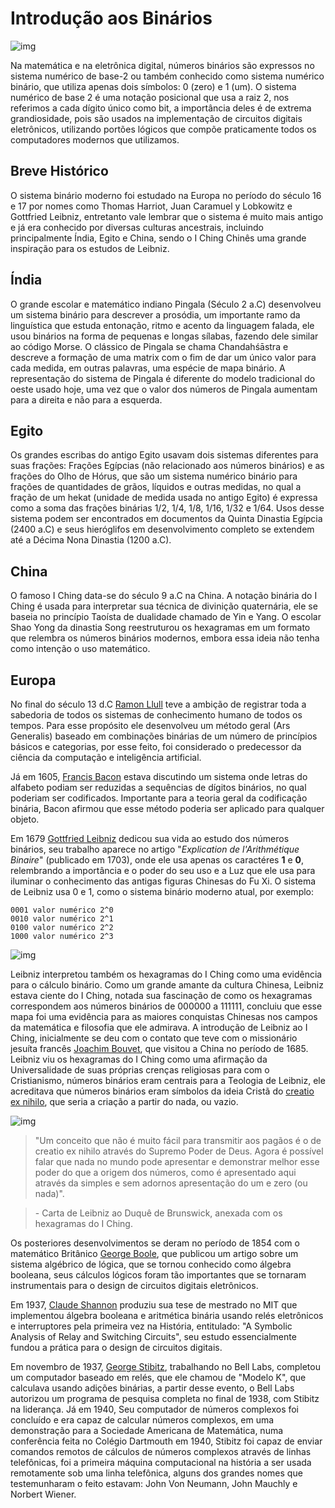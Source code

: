 # Introdução aos Binários

![img](https://raw.githubusercontent.com/the-akira/PyNumeros/master/Imagens/Bin%C3%A1rios.png)

Na matemática e na eletrônica digital, números binários são expressos no sistema numérico de base-2 ou também conhecido como sistema numérico binário, que utiliza apenas dois símbolos: 0 (zero) e 1 (um). O sistema numérico de base 2 é uma notação posicional que usa a raiz 2, nos referimos a cada dígito único como bit, a importância deles é de extrema grandiosidade, pois são usados na implementação de circuitos digitais eletrônicos, utilizando portões lógicos que compõe praticamente todos os computadores modernos que utilizamos.

## Breve Histórico

O sistema binário moderno foi estudado na Europa no período do século 16 e 17 por nomes como Thomas Harriot, Juan Caramuel y Lobkowitz e Gottfried Leibniz, entretanto vale lembrar que o sistema é muito mais antigo e já era conhecido por diversas culturas ancestrais, incluindo principalmente Índia, Egito e China, sendo o I Ching Chinês uma grande inspiração para os estudos de Leibniz.

## Índia

O grande escolar e matemático indiano Pingala (Século 2 a.C) desenvolveu um sistema binário para descrever a prosódia, um importante ramo da linguística que estuda entonação, ritmo e acento da linguagem falada, ele usou binários na forma de pequenas e longas sílabas, fazendo dele similar ao código Morse. O clássico de Pingala se chama Chandahśāstra e descreve a formação de uma matrix com o fim de dar um único valor para cada medida, em outras palavras, uma espécie de mapa binário. A representação do sistema de Pingala é diferente do modelo tradicional do oeste usado hoje, uma vez que o valor dos números de Pingala aumentam para a direita e não para a esquerda.

## Egito

Os grandes escribas do antigo Egito usavam dois sistemas diferentes para suas frações: Frações Egípcias (não relacionado aos números binários) e as frações do Olho de Hórus, que são um sistema numérico binário para frações de quantidades de grãos, líquidos e outras medidas, no qual a fração de um hekat (unidade de medida usada no antigo Egito) é expressa como a soma das frações binárias 1/2, 1/4, 1/8, 1/16, 1/32 e 1/64. Usos desse sistema podem ser encontrados em documentos da Quinta Dinastia Egípcia (2400 a.C) e seus hieróglifos em desenvolvimento completo se extendem até a Décima Nona Dinastia (1200 a.C).

## China

O famoso I Ching data-se do século 9 a.C na China. A notação binária do I Ching é usada para interpretar sua técnica de divinição quaternária, ele se baseia no princípio Taoísta de dualidade chamado de Yin e Yang. O escolar Shao Yong da dinastia Song reestruturou os hexagramas em um formato que relembra os números binários modernos, embora essa ideia não tenha como intenção o uso matemático.

## Europa

No final do século 13 d.C [Ramon Llull](https://en.wikipedia.org/wiki/Ramon_Llull) teve a ambição de registrar toda a sabedoria de todos os sistemas de conhecimento humano de todos os tempos. Para esse propósito ele desenvolveu um método geral (Ars Generalis) baseado em combinações binárias de um número de princípios básicos e categorias, por esse feito, foi considerado o predecessor da ciência da computação e inteligência artificial.

Já em 1605, [Francis Bacon](https://en.wikipedia.org/wiki/Francis_Bacon) estava discutindo um sistema onde letras do alfabeto podiam ser reduzidas a sequências de dígitos binários, no qual poderiam ser codificados. Importante para a teoria geral da codificação binária, Bacon afirmou que esse método poderia ser aplicado para qualquer objeto.

Em 1679 [Gottfried Leibniz](https://en.wikipedia.org/wiki/Gottfried_Wilhelm_Leibniz) dedicou sua vida ao estudo dos números binários, seu trabalho aparece no artigo "*Explication de l'Arithmétique Binaire*" (publicado em 1703), onde ele usa apenas os caractéres **1** e **0**, relembrando a importância e o poder do seu uso e a Luz que ele usa para iluminar o conhecimento das antigas figuras Chinesas do Fu Xi. O sistema de Leibniz usa 0 e 1, como o sistema binário moderno atual, por exemplo:

```
0001 valor numérico 2^0
0010 valor numérico 2^1
0100 valor numérico 2^2
1000 valor numérico 2^3
```

![img](https://raw.githubusercontent.com/the-akira/PyNumeros/master/Imagens/Leibniz.png)

Leibniz interpretou também os hexagramas do I Ching como uma evidência para o cálculo binário. Como um grande amante da cultura Chinesa, Leibniz estava ciente do I Ching, notada sua fascinação de como os hexagramas correspondem aos números binários de 000000 a 111111, concluiu que esse mapa foi uma evidência para as maiores conquistas Chinesas nos campos da matemática e filosofia que ele admirava. A introdução de Leibniz ao I Ching, inicialmente se deu com o contato que teve com o missionário jesuíta francês [Joachim Bouvet](https://en.wikipedia.org/wiki/Joachim_Bouvet), que visitou a China no período de 1685. Leibniz viu os hexagramas do I Ching como uma afirmação da Universalidade de suas próprias crenças religiosas para com o Cristianismo, números binários eram centrais para a Teologia de Leibniz, ele acreditava que números binários eram símbolos da ideia Cristã do [creatio ex nihilo](https://en.wikipedia.org/wiki/Creatio_ex_nihilo), que seria a criação a partir do nada, ou vazio.

![img](https://raw.githubusercontent.com/the-akira/PyNumeros/master/Imagens/UnusExNihiloOmnia.png)

> "Um conceito que não é muito fácil para transmitir aos pagãos é o de creatio ex nihilo através do Supremo Poder de Deus. Agora é possível falar que nada no mundo pode apresentar e demonstrar melhor esse poder do que a origem dos números, como é apresentado aqui através da simples e sem adornos apresentação do um e zero (ou nada)".

> \- Carta de Leibniz ao Duquê de Brunswick, anexada com os hexagramas do I Ching.

Os posteriores desenvolvimentos se deram no período de 1854 com o matemático Britânico [George Boole](https://en.wikipedia.org/wiki/George_Boole), que publicou um artigo sobre um sistema algébrico de lógica, que se tornou conhecido como álgebra booleana, seus cálculos lógicos foram tão importantes que se tornaram instrumentais para o design de circuitos digitais eletrônicos. 

Em 1937, [Claude Shannon](https://en.wikipedia.org/wiki/Claude_Shannon) produziu sua tese de mestrado no MIT que implementou álgebra booleana e aritmética binária usando relés eletrônicos e interruptores pela primeira vez na História, entitulado: "A Symbolic Analysis of Relay and Switching Circuits", seu estudo essencialmente fundou a prática para o design de circuitos digitais.

Em novembro de 1937, [George Stibitz](https://en.wikipedia.org/wiki/George_Stibitz), trabalhando no Bell Labs, completou um computador baseado em relés, que ele chamou de "Modelo K", que calculava usando adições binárias, a partir desse evento, o Bell Labs autorizou um programa de pesquisa completa no final de 1938, com Stibitz na liderança. Já em 1940, Seu computador de números complexos foi concluído e era capaz de calcular números complexos, em uma demonstração para a Sociedade Americana de Matemática, numa conferência feita no Colégio Dartmouth em 1940, Stibitz foi capaz de enviar comandos remotos de cálculos de números complexos através de linhas telefônicas, foi a primeira máquina computacional na história a ser usada remotamente sob uma linha telefônica, alguns dos grandes nomes que testemunharam o feito estavam: John Von Neumann, John Mauchly e Norbert Wiener.
